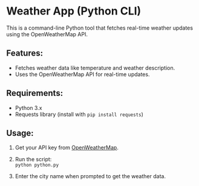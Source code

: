 # Weather App (Python CLI)

This is a command-line Python tool that fetches real-time weather updates using the OpenWeatherMap API.

## Features:
- Fetches weather data like temperature and weather description.
- Uses the OpenWeatherMap API for real-time updates.

## Requirements:
- Python 3.x
- Requests library (install with `pip install requests`)

## Usage:
1. Get your API key from [OpenWeatherMap](https://openweathermap.org/).
  
2. Run the script:  
   `python python.py`
3. Enter the city name when prompted to get the weather data.
